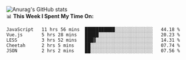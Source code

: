 
![Anurag's GitHub stats](https://github-readme-stats.vercel.app/api?username=supergczh&show_icons=true&theme=radical)
<br />
📊 **This Week I Spent My Time On:**

<!--START_SECTION:waka-->
```text
JavaScript   11 hrs 56 mins  ███████████░░░░░░░░░░░░░░   44.18 % 
Vue.js       5 hrs 28 mins   █████░░░░░░░░░░░░░░░░░░░░   20.23 % 
LESS         3 hrs 52 mins   ███▓░░░░░░░░░░░░░░░░░░░░░   14.31 % 
Cheetah      2 hrs 5 mins    ██░░░░░░░░░░░░░░░░░░░░░░░   07.74 % 
JSON         2 hrs 2 mins    ██░░░░░░░░░░░░░░░░░░░░░░░   07.56 % 
```
<!--END_SECTION:waka-->

